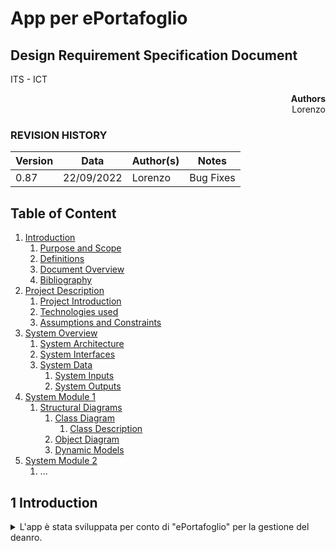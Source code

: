 # App per ePortafoglio

## Design Requirement Specification Document

ITS - ICT


<div align='right'> <b> Authors </b> <br> Lorenzo <br>  </div>

### REVISION HISTORY

Version | Data | Author(s)| Notes
---------|------|--------|------
0.87 | 22/09/2022 | Lorenzo | Bug Fixes |

## Table of Content

1. [Introduction](#intro)
    1. [Purpose and Scope](#purpose)  
    2. [Definitions](#def)
    3. [Document Overview](#overview)
    4. [Bibliography](#biblio)
2. [Project Description](#description)
    1. [Project Introduction](#project-intro)
    2. [Technologies used](#tech)
    3. [Assumptions and Constraints](#constraints)
3. [System Overview](#system-overview)
    1. [System Architecture](#architecture)
    2. [System Interfaces](#interfaces)
    3. [System Data](#data)
        1. [System Inputs](#inputs)
        2. [System Outputs](#outputs)
4. [System Module 1](#sys-module-1)
    1. [Structural Diagrams](#sd)
        1. [Class Diagram](#cd)
            1. [Class Description](#cd-description)
        2. [Object Diagram](#od)
        3. [Dynamic Models](#dm)
5. [System Module 2](#sys-module-2)
   1. ...

##  <a name="intro"></a>  1 Introduction
<details>
    <summary> L'app è stata sviluppata per conto di "ePortafoglio" per la gestione del deanro.</summary> 
    
### <a name="purpose"></a> 1.1 Purpose and Scope
<details> 
    <summary> Il documento spiega come è stata realizzata l'app e queli sono gli scopi e gli utilizzi di quest'ultima  </summary>
</details>

### <a name="def"></a> 1.2 Definitions
<details> 
    <summary> Acronimi
    </summary>
    
| Acronimo      | Significato   |
| ------------- | ------------- |
| E.C.          | Estratto conto|
    
</details>

### <a name="overview"></a> 1.3 Document Overview
<details> 
    <summary> Il progetto è quello di permettere lo scambio di denaro semplice dando a ogni conto un codice univoco con i quale gli utenti potranno trasferire il denaro al di fuori e dentor del circuito dell'app stessa
    </summary>
</details>

### <a name="project-intro"></a> 2.1 Project Introduction 
<details> 
    <summary>  L'app è stata ideata per garantire la gestione e il trasferimento di denaro in maniera semplice, fuori e dentro il circuito ePortafoglio </summary>
    <p>This sub section should describe ...</p>
</details>

### <a name="tech"></a> 2.2 Technologies used

<details> 
    <summary> Software realizzato con Python </summary>
</details>

#### <a name="cd"></a>  4.1.1 Class diagram
<details> 
    <summary> Put a summary of the section
    </summary>
    <p>This sub section should describe ...</p>
</details>

##### <a name="cd-description"></a>  4.1.1.1 Class Description
<details> 
    <summary> Put a summary of the section
    </summary>
    <p>This sub section should describe ...</p>
</details>

